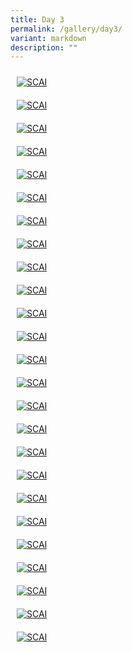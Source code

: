 ```yaml
---
title: Day 3
permalink: /gallery/day3/
variant: markdown
description: ""
---
```

<div class="row" style="padding: 0px 0px 0px 0px;">
	
<div class="col" style="padding: 10px 10px 10px 10px;"><a href="/images/Day%202/scai_day_3_01.jpeg"><img src="/images/Day%203/scai_day_3_01.jpeg" alt="SCAI"></a></div>	
	
<div class="col" style="padding: 10px 10px 10px 10px;"><a href="/images/Day%202/scai_day_3_02.jpeg"><img src="/images/Day%203/scai_day_3_02.jpeg" alt="SCAI"></a></div>	
	
<div class="col" style="padding: 10px 10px 10px 10px;"><a href="/images/Day%202/scai_day_3_03.jpeg"><img src="/images/Day%203/scai_day_3_03.jpeg" alt="SCAI"></a></div>	

</div>

<div class="row" style="padding: 0px 0px 0px 0px;">
	
<div class="col" style="padding: 10px 10px 10px 10px;"><a href="/images/Day%202/scai_day_3_04.jpeg"><img src="/images/Day%203/scai_day_3_04.jpeg" alt="SCAI"></a></div>	
	
<div class="col" style="padding: 10px 10px 10px 10px;"><a href="/images/Day%202/scai_day_3_05.jpeg"><img src="/images/Day%203/scai_day_3_05.jpeg" alt="SCAI"></a></div>	
	
<div class="col" style="padding: 10px 10px 10px 10px;"><a href="/images/Day%202/scai_day_3_06.jpeg"><img src="/images/Day%203/scai_day_3_06.jpeg" alt="SCAI"></a></div>	

</div>

<div class="row" style="padding: 0px 0px 0px 0px;">
	
<div class="col" style="padding: 10px 10px 10px 10px;"><a href="/images/Day%202/scai_day_3_07.jpeg"><img src="/images/Day%203/scai_day_3_07.jpeg" alt="SCAI"></a></div>	
	
<div class="col" style="padding: 10px 10px 10px 10px;"><a href="/images/Day%202/scai_day_3_08.jpeg"><img src="/images/Day%203/scai_day_3_08.jpeg" alt="SCAI"></a></div>	
	
<div class="col" style="padding: 10px 10px 10px 10px;"><a href="/images/Day%202/scai_day_3_09.jpeg"><img src="/images/Day%203/scai_day_3_09.jpeg" alt="SCAI"></a></div>	

</div>

<div class="row" style="padding: 0px 0px 0px 0px;">
	
<div class="col" style="padding: 10px 10px 10px 10px;"><a href="/images/Day%202/scai_day_3_10.jpeg"><img src="/images/Day%203/scai_day_3_10.jpeg" alt="SCAI"></a></div>	
	
<div class="col" style="padding: 10px 10px 10px 10px;"><a href="/images/Day%202/scai_day_3_11.jpeg"><img src="/images/Day%203/scai_day_3_11.jpeg" alt="SCAI"></a></div>	
	
<div class="col" style="padding: 10px 10px 10px 10px;"><a href="/images/Day%202/scai_day_3_12.jpeg"><img src="/images/Day%203/scai_day_3_12.jpeg" alt="SCAI"></a></div>	

</div>

<div class="row" style="padding: 0px 0px 0px 0px;">
	
<div class="col" style="padding: 10px 10px 10px 10px;"><a href="/images/Day%202/scai_day_3_13.jpeg"><img src="/images/Day%203/scai_day_3_13.jpeg" alt="SCAI"></a></div>	
	
<div class="col" style="padding: 10px 10px 10px 10px;"><a href="/images/Day%202/scai_day_3_14.jpeg"><img src="/images/Day%203/scai_day_3_14.jpeg" alt="SCAI"></a></div>	
	
<div class="col" style="padding: 10px 10px 10px 10px;"><a href="/images/Day%202/scai_day_3_15.jpeg"><img src="/images/Day%203/scai_day_3_15.jpeg" alt="SCAI"></a></div>	

</div>

<div class="row" style="padding: 0px 0px 0px 0px;">
	
<div class="col" style="padding: 10px 10px 10px 10px;"><a href="/images/Day%202/scai_day_3_16.jpeg"><img src="/images/Day%203/scai_day_3_16.jpeg" alt="SCAI"></a></div>	
	
<div class="col" style="padding: 10px 10px 10px 10px;"><a href="/images/Day%202/scai_day_3_17.jpeg"><img src="/images/Day%203/scai_day_3_17.jpeg" alt="SCAI"></a></div>	
	
<div class="col" style="padding: 10px 10px 10px 10px;"><a href="/images/Day%202/scai_day_3_18.jpeg"><img src="/images/Day%203/scai_day_3_18.jpeg" alt="SCAI"></a></div>	

</div>

<div class="row" style="padding: 0px 0px 0px 0px;">
	
<div class="col" style="padding: 10px 10px 10px 10px;"><a href="/images/Day%202/scai_day_3_19.jpeg"><img src="/images/Day%203/scai_day_3_19.jpeg" alt="SCAI"></a></div>	
	
<div class="col" style="padding: 10px 10px 10px 10px;"><a href="/images/Day%202/scai_day_3_20.jpeg"><img src="/images/Day%203/scai_day_3_20.jpeg" alt="SCAI"></a></div>	
	
<div class="col" style="padding: 10px 10px 10px 10px;"><a href="/images/Day%202/scai_day_3_21.jpeg"><img src="/images/Day%203/scai_day_3_21.jpeg" alt="SCAI"></a></div>	

</div>

<div class="row" style="padding: 0px 0px 0px 0px;">
	
<div class="col" style="padding: 10px 10px 10px 10px;"><a href="/images/Day%202/scai_day_3_22.jpeg"><img src="/images/Day%203/scai_day_3_22.jpeg" alt="SCAI"></a></div>	
	
<div class="col" style="padding: 10px 10px 10px 10px;"><a href="/images/Day%202/scai_day_3_23.jpeg"><img src="/images/Day%203/scai_day_3_23.jpeg" alt="SCAI"></a></div>	
	
<div class="col" style="padding: 10px 10px 10px 10px;"><a href="/images/Day%202/scai_day_3_24.jpeg"><img src="/images/Day%203/scai_day_3_24.jpeg" alt="SCAI"></a></div>	

</div>

<div class="row" style="padding: 0px 0px 0px 0px;">
	
<div class="col" style="padding: 10px 10px 10px 10px;"><a href="/images/Day%202/scai_day_3_25.jpeg"><img src="/images/Day%203/scai_day_3_25.jpeg" alt="SCAI"></a></div>	
	
<div class="col" style="padding: 10px 10px 10px 10px;"></div>	
	
<div class="col" style="padding: 10px 10px 10px 10px;"></div>	

</div>